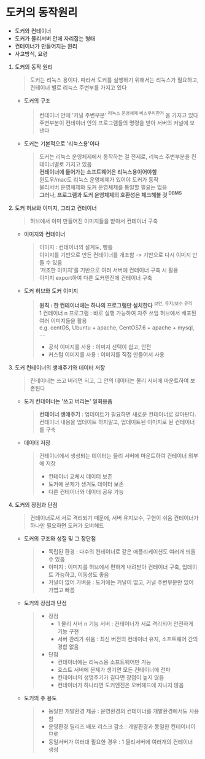 <h1>도커의 동작원리</h1>

- 도커와 컨테이너
- 도커가 물리서버 안에 자리잡는 형태
- 컨테이너가 만들어지는 원리
- 사고방식, 요령


1. 도커의 동작 원리
   > 도커는 리눅스 용이다.
   따라서 도커를 실행하기 위해서는 리눅스가 필요하고, 컨테이너 별로 리눅스 주변부를 가지고 있다

    - 도커의 구조
      > 컨테이너 안에 '커널 주변부분' <sup>리눅스 운영체제 비스무리한거</sup> 을 가지고 있다  
      주변부분이 컨테이너 안의 프로그램들의 명령을 받아 서버의 커널에 보낸다

    - 도커는 기본적으로 '리눅스용'이다
      > 도커는 리눅스 운영체제에서 동작하는 걸 전제로, 리눅스 주변부분을 컨테이너별로 가지고 있음    
      **컨테이너에 들어가는 소프트웨어은 리눅스용이어야함**  
      윈도우/mac도 리눅스 운영체제가 있어야 도커가 동작  
      물리서버 운영체제와 도커 운영체제를 통일할 필요는 없음  
      **그러나, 프로그램과 도커 운영체제의 호환성은 체크해볼 것 <sup>DBMS</sup>**


2. 도커 허브와 이미지, 그리고 컨테이너
   > 허브에서 이미 만들어진 이미지들을 받아서 컨테이너 구축

    - 이미지와 컨테이너
      > 이미지 : 컨테이너의 설계도, 빵틀    
      이미지를 기반으로 만든 컨테이너를 개조함 -> 기반으로 다시 이미지 만들 수 있음  
      '개조한 이미지'를 기반으로 여러 서버에 컨테이너 구축 시 활용  
      이미지 export하여 다른 도커엔진에 컨테이너 구축

    - 도커 허브와 도커 이미지
      > **원칙 : 한 컨테이너에는 하나의 프로그램만 설치한다** <sup>보안, 유지/보수 유리</sup>  
      1 컨테이너 n 프로그램 : 바로 실행 가능하여 자주 쓰임
      허브에서 배포된 여러 이미지들을 활용  
      e.g. centOS, Ubuntu + apache, CentOS7.6 + apache + mysql, ....
      > - 공식 이미지를 사용 : 이미지 선택이 쉽고, 안전
      > - 커스텀 이미지를 사용 : 이미지를 직접 만들어서 사용

3. 도커 컨테이너의 생애주기와 데이터 저장
   > 컨테이너는 쓰고 버리면 되고, 그 안의 데이터는 물리 서버에 마운트하여 보존된다

    - 도커 컨테이너는 '쓰고 버리는' 일회용품
      > **컨테이너 생애주기** : 업데이트가 필요하면 새로운 컨테이너로 갈아탄다.  
      컨테이너 내용을 업데이트 하지말고, 업데이트된 이미지로 된 컨테이너를 구축

    - 데이터 저장
      > 컨테이너에서 생성되는 데이터는 물리 서버에 마운트하여 컨테이너 외부에 저장
      >  - 컨테이너 교체시 데이터 보존
      >  - 도커에 문제가 생겨도 데이터 보존
      >  - 다른 컨테이너와 데이터 공유 가능
      
4. 도커의 장점과 단점
   > 컨테이너로서 서로 격리되기 때문에, 서버 유지보수, 구현이 쉬움
     컨테이너가 하나만 필요하면 도커가 오버헤드

    - 도커의 구조와 성질 및 그 장단점
      > - 독립된 환경 : 다수의 컨테이너로 같은 애플리케이션도 여러개 띄울 수 있음
      > - 이미지 : 이미지를 허브에서 편하게 내려받아 컨테이너 구축, 업데이트 가능하고, 이동성도 좋음
      > - 커널이 없어 가벼움 : 도커에는 커널이 없고, 커널 주변부분만 있어 가볍고 빠름
    
    - 도커의 장점과 단점
      > - 장점
      >   -  1 물리 서버 n 기능 서버 : 컨테이너가 서로 격리되어 안전하게 기능 구현
      >   -  서버 관리가 쉬움 : 최신 버전의 컨테이너 유지, 소프트웨어 간의 경합 없음  
      > - 단점
      >   -  컨테이너에는 리눅스용 소프트웨어만 가능
      >   - 호스트 서버에 문제가 생기면 모든 컨테이너에 전파
      >   - 컨테이너의 생명주기가 길다면 장점이 높지 않음  
      >   - 컨테이너가 하나라면 도커엔진은 오버헤드에 지나지 않음
    - 도커의 주 용도
      > - 동일한 개발환경 제공 : 운영환경의 컨테이너를 개발환경에서도 사용함
      > - 운영환경 릴리즈 배포 리스크 감소 : 개발환경과 동일한 컨테이너이므로
      > - 동일서버가 여러대 필요한 경우 : 1 물리서버에 여러개의 컨테이너 생성
   
